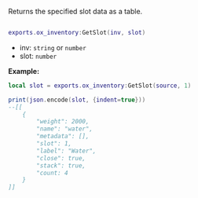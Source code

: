 Returns the specified slot data as a table.

```lua

exports.ox_inventory:GetSlot(inv, slot)
```

* inv: `string` or `number`
* slot: `number`

**Example:**

```lua
local slot = exports.ox_inventory:GetSlot(source, 1)

print(json.encode(slot, {indent=true}))
--[[
    {
        "weight": 2000,
        "name": "water",
        "metadata": [],
        "slot": 1,
        "label": "Water",
        "close": true,
        "stack": true,
        "count: 4
    }
]]
```
